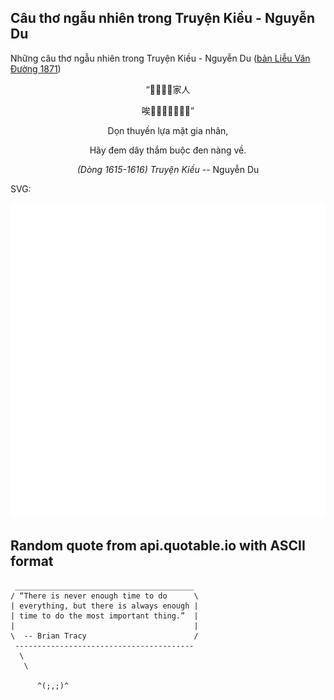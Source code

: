## Câu thơ ngẫu nhiên trong Truyện Kiều - Nguyễn Du

Những câu thơ ngẫu nhiên trong Truyện Kiều - Nguyễn Du ([bản Liễu Văn Đường 1871](https://vi.wikisource.org/wiki/Truy%E1%BB%87n_Ki%E1%BB%81u_(b%E1%BA%A3n_Li%E1%BB%85u_V%C4%83n_%C3%90%C6%B0%E1%BB%9Dng_1871)))

<div align="center">
<!-- START_KIEU -->
      <p class="nom">&#8220;&#142783;&#33337;&#142040;&#984602;&#23478;&#20154;</p>
      <p class="nom">&#21769;&#984929;&#155658;&#163456;&#32384;&#36430;&#23064;&#161265;&#8221;</p>
      <p class="quocngu">D&#7885;n thuy&#7873;n l&#7921;a m&#7863;t gia nh&#226;n,</p>
      <p class="quocngu">H&#227;y &#273;em d&#226;y th&#7855;m bu&#7897;c &#273;en n&#224;ng v&#7873;.</p>
      <p class="author"><i>(D&#242;ng 1615-1616) Truy&#7879;n Ki&#7873;u</i> -- Nguy&#7877;n Du</p>
<!-- END_KIEU -->
</div>

SVG:

<div align="center">
  <img src="./assets/random-kieu.svg" alt="The Tale of Kieu - Nguyen Du">
</div>

## Random quote from api.quotable.io with ASCII format

<!-- START_QUOTE -->
```
 ________________________________________
/ “There is never enough time to do      \
| everything, but there is always enough |
| time to do the most important thing.”  |
|                                        |
\  -- Brian Tracy                        /
 ----------------------------------------
  \
   \

      ^(;,;)^

```
<!-- END_QUOTE -->
